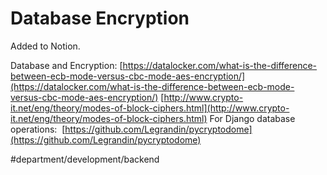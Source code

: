 # Database Encryption
Added to Notion.

Database and Encryption:
 [https://datalocker.com/what-is-the-difference-between-ecb-mode-versus-cbc-mode-aes-encryption/](https://datalocker.com/what-is-the-difference-between-ecb-mode-versus-cbc-mode-aes-encryption/) 
 [http://www.crypto-it.net/eng/theory/modes-of-block-ciphers.html](http://www.crypto-it.net/eng/theory/modes-of-block-ciphers.html) 
For Django database operations:  [https://github.com/Legrandin/pycryptodome](https://github.com/Legrandin/pycryptodome) 

#department/development/backend